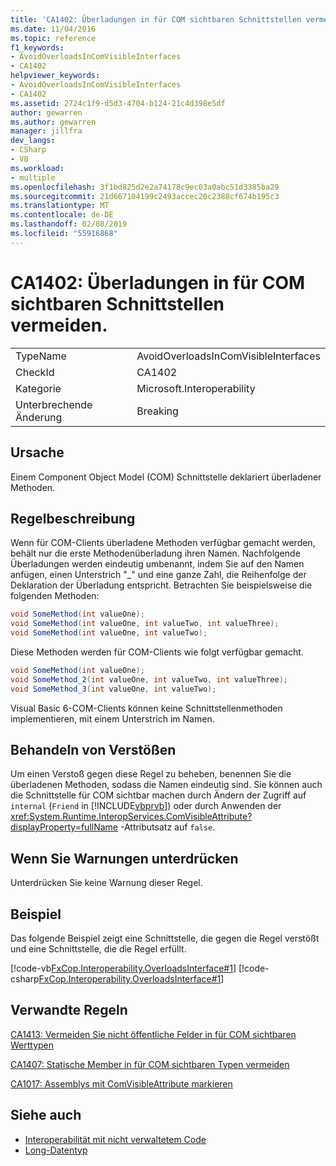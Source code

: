 ```yaml
---
title: 'CA1402: Überladungen in für COM sichtbaren Schnittstellen vermeiden.'
ms.date: 11/04/2016
ms.topic: reference
f1_keywords:
- AvoidOverloadsInComVisibleInterfaces
- CA1402
helpviewer_keywords:
- AvoidOverloadsInComVisibleInterfaces
- CA1402
ms.assetid: 2724c1f9-d5d3-4704-b124-21c4d398e5df
author: gewarren
ms.author: gewarren
manager: jillfra
dev_langs:
- CSharp
- VB
ms.workload:
- multiple
ms.openlocfilehash: 3f1bd825d2e2a74178c9ec03a0abc51d3385ba29
ms.sourcegitcommit: 21d667104199c2493accec20c2388cf674b195c3
ms.translationtype: MT
ms.contentlocale: de-DE
ms.lasthandoff: 02/08/2019
ms.locfileid: "55916868"
---
```

# <a name="ca1402-avoid-overloads-in-com-visible-interfaces"></a>CA1402: Überladungen in für COM sichtbaren Schnittstellen vermeiden.

|||
|-|-|
|TypeName|AvoidOverloadsInComVisibleInterfaces|
|CheckId|CA1402|
|Kategorie|Microsoft.Interoperability|
|Unterbrechende Änderung|Breaking|

## <a name="cause"></a>Ursache
 Einem Component Object Model (COM) Schnittstelle deklariert überladener Methoden.

## <a name="rule-description"></a>Regelbeschreibung
 Wenn für COM-Clients überladene Methoden verfügbar gemacht werden, behält nur die erste Methodenüberladung ihren Namen. Nachfolgende Überladungen werden eindeutig umbenannt, indem Sie auf den Namen anfügen, einen Unterstrich "_" und eine ganze Zahl, die Reihenfolge der Deklaration der Überladung entspricht. Betrachten Sie beispielsweise die folgenden Methoden:

```csharp
void SomeMethod(int valueOne);
void SomeMethod(int valueOne, int valueTwo, int valueThree);
void SomeMethod(int valueOne, int valueTwo);
```

Diese Methoden werden für COM-Clients wie folgt verfügbar gemacht.

```csharp
void SomeMethod(int valueOne);
void SomeMethod_2(int valueOne, int valueTwo, int valueThree);
void SomeMethod_3(int valueOne, int valueTwo);
```

Visual Basic 6-COM-Clients können keine Schnittstellenmethoden implementieren, mit einem Unterstrich im Namen.

## <a name="how-to-fix-violations"></a>Behandeln von Verstößen
 Um einen Verstoß gegen diese Regel zu beheben, benennen Sie die überladenen Methoden, sodass die Namen eindeutig sind. Sie können auch die Schnittstelle für COM sichtbar machen durch Ändern der Zugriff auf `internal` (`Friend` in [!INCLUDE[vbprvb](../code-quality/includes/vbprvb_md.md)]) oder durch Anwenden der <xref:System.Runtime.InteropServices.ComVisibleAttribute?displayProperty=fullName> -Attributsatz auf `false`.

## <a name="when-to-suppress-warnings"></a>Wenn Sie Warnungen unterdrücken
 Unterdrücken Sie keine Warnung dieser Regel.

## <a name="example"></a>Beispiel
 Das folgende Beispiel zeigt eine Schnittstelle, die gegen die Regel verstößt und eine Schnittstelle, die die Regel erfüllt.

 [!code-vb[FxCop.Interoperability.OverloadsInterface#1](../code-quality/codesnippet/VisualBasic/ca1402-avoid-overloads-in-com-visible-interfaces_1.vb)]
 [!code-csharp[FxCop.Interoperability.OverloadsInterface#1](../code-quality/codesnippet/CSharp/ca1402-avoid-overloads-in-com-visible-interfaces_1.cs)]

## <a name="related-rules"></a>Verwandte Regeln
 [CA1413: Vermeiden Sie nicht öffentliche Felder in für COM sichtbaren Werttypen](../code-quality/ca1413-avoid-non-public-fields-in-com-visible-value-types.md)

 [CA1407: Statische Member in für COM sichtbaren Typen vermeiden](../code-quality/ca1407-avoid-static-members-in-com-visible-types.md)

 [CA1017: Assemblys mit ComVisibleAttribute markieren](../code-quality/ca1017-mark-assemblies-with-comvisibleattribute.md)

## <a name="see-also"></a>Siehe auch

- [Interoperabilität mit nicht verwaltetem Code](/dotnet/framework/interop/index)
- [Long-Datentyp](/dotnet/visual-basic/language-reference/data-types/long-data-type)